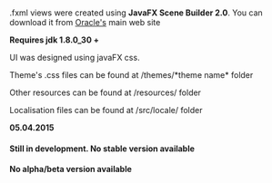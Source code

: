 <br>
<p>.fxml views were created using <b>JavaFX Scene Builder 2.0</b>. You can download it from <a href="http://oracle.com">Oracle's</a> main web site</p>
<p><b>Requires jdk 1.8.0_30 + </b></p>
<p>UI was designed using javaFX css.</p>
<p>Theme's .css files can be found at /themes/*theme name* folder</p>
<p>Other resources can be found at /resources/ folder</p>
<p>Localisation files can be found at /src/locale/ folder</p>
<p><b>05.04.2015</b></p>

<h4>Still in development. No stable version available</h4>
<h4>No alpha/beta version available</h4>
